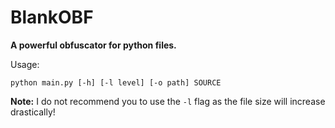 # BlankOBF
**A powerful obfuscator for python files.**

Usage:
```batch
python main.py [-h] [-l level] [-o path] SOURCE
```

**Note:** I do not recommend you to use the `-l` flag as the file size will increase drastically!
